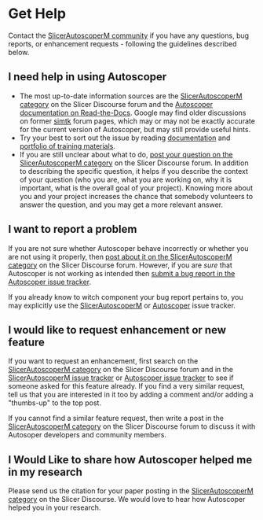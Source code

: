 # Get Help

Contact the [SlicerAutoscoperM community](/about.md#contact-us) if you have any questions, bug reports, or enhancement requests - following the guidelines described below.

## I need help in using Autoscoper

- The most up-to-date information sources are the [SlicerAutoscoperM category](https://discourse.slicer.org/c/community/slicerautoscoperm/30) on the Slicer Discourse forum and the [Autoscoper documentation on Read-the-Docs](https://autoscoper.readthedocs.io). Google may find older discussions on former [simtk](https://simtk.org/projects/autoscoper) forum pages, which may or may not be exactly accurate for the current version of Autoscoper, but may still provide useful hints.
- Try your best to sort out the issue by reading [documentation](https://autoscoper.readthedocs.io) and [portfolio of training materials](https://autoscoper.readthedocs.io/en/latest/tutorials/index.html).
- If you are still unclear about what to do, [post your question on the SlicerAutoscoperM category](https://discourse.slicer.org/c/community/slicerautoscoperm/30) on the Slicer Discourse forum. In addition to describing the specific question, it helps if you describe the context of your question (who you are, what you are working on, why it is important, what is the overall goal of your project). Knowing more about you and your project increases the chance that somebody volunteers to answer the question, and you may get a more relevant answer.

## I want to report a problem

If you are not sure whether Autoscoper behave incorrectly or whether you are not using it properly, then [post about it on the SlicerAutoscoperM category](https://discourse.slicer.org/c/community/slicerautoscoperm/30) on the Slicer Discourse forum. However, if you are _sure_ that Autoscoper is not working as intended then [submit a bug report in the Autoscoper issue tracker](https://github.com/BrownBiomechanics/Autoscoper/issues).

If you already know to witch component your bug report pertains to, you may explicitly use the [SlicerAutoscoperM](https://github.com/BrownBiomechanics/SlicerAutoscoperM/issues) or [Autoscoper](https://github.com/BrownBiomechanics/SlicerAutoscoperM/issues) issue tracker.

## I would like to request enhancement or new feature

If you want to request an enhancement, first search on the [SlicerAutoscoperM category](https://discourse.slicer.org/c/community/slicerautoscoperm/30) on the Slicer Discourse forum and in the [SlicerAutoscoperM issue tracker](https://github.com/BrownBiomechanics/SlicerAutoscoperM/issues) or [Autoscoper issue tracker](https://github.com/BrownBiomechanics/Autoscoper/issues) to see if someone asked for this feature already. If you find a very similar request, tell us that you are interested in it too by adding a comment and/or adding a "thumbs-up" to the top post.

If you cannot find a similar feature request, then write a post in the [SlicerAutoscoperM category](https://discourse.slicer.org/c/community/slicerautoscoperm/30) on the Slicer Discourse forum to discuss it with Autosoper developers and community members.

## I Would Like to share how Autoscoper helped me in my research

Please send us the citation for your paper posting in the [SlicerAutoscoperM category](https://discourse.slicer.org/c/community/slicerautoscoperm/30) on the Slicer Discourse. We would love to hear how Autoscoper helped you in your research.
